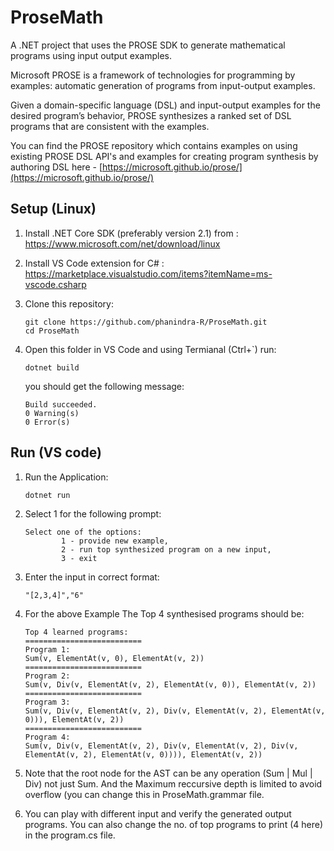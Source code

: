 # ProseMath
A .NET project that uses the PROSE SDK to generate mathematical programs using input output examples.

Microsoft PROSE is a framework of technologies for programming by examples: automatic generation of programs from input-output examples.

Given a domain-specific language (DSL) and input-output examples for the desired program’s behavior, PROSE synthesizes a ranked set of DSL programs that are consistent with the examples.

You can find the PROSE repository which contains examples on using existing PROSE DSL API's and examples for creating program synthesis by authoring DSL here - 
[https://microsoft.github.io/prose/](https://microsoft.github.io/prose/)

## Setup (Linux)


1.  Install .NET Core SDK (preferably version 2.1) from : https://www.microsoft.com/net/download/linux

1.  Install VS Code extension for C# : https://marketplace.visualstudio.com/items?itemName=ms-vscode.csharp

1. Clone this repository:

    ```
    git clone https://github.com/phanindra-R/ProseMath.git
    cd ProseMath
    ```
    
1. Open this folder in VS Code and using Termianal (Ctrl+`) run:

    ```
    dotnet build
    ```
    
   you should get the following message:
    ```
    Build succeeded.
    0 Warning(s)
    0 Error(s)
    ```

## Run (VS code)

1. Run the Application:

    ```
    dotnet run
    ```
1. Select 1 for the following prompt:

    ```
    Select one of the options: 
            1 - provide new example, 
            2 - run top synthesized program on a new input, 
            3 - exit
    ```
1. Enter the input in correct format:

    ```
    "[2,3,4]","6"
    ```
1. For the above Example The Top 4 synthesised programs should be: 

    ```
    Top 4 learned programs:
    ==========================
    Program 1: 
    Sum(v, ElementAt(v, 0), ElementAt(v, 2))
    ==========================
    Program 2: 
    Sum(v, Div(v, ElementAt(v, 2), ElementAt(v, 0)), ElementAt(v, 2))
    ==========================
    Program 3: 
    Sum(v, Div(v, ElementAt(v, 2), Div(v, ElementAt(v, 2), ElementAt(v, 0))), ElementAt(v, 2))
    ==========================
    Program 4: 
    Sum(v, Div(v, ElementAt(v, 2), Div(v, ElementAt(v, 2), Div(v, ElementAt(v, 2), ElementAt(v, 0)))), ElementAt(v, 2))
    ```
    
1. Note that the root node for the AST can be any operation (Sum | Mul | Div) not just Sum. And the Maximum reccursive depth is limited to avoid overflow (you can change this in ProseMath.grammar file.

1. You can play with different input and verify the generated output programs. You can also change the no. of top programs to print (4 here) in the program.cs file.

